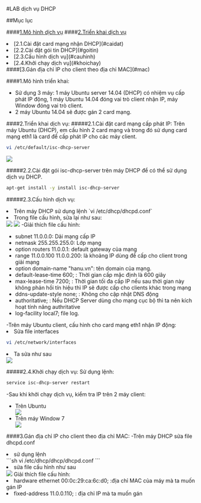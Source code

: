 #LAB dịch vụ DHCP

##Mục lục

####[1.Mô hình dịch vụ](#mohinh)
####[2.Triển khai dịch vụ](#trienkhai)
<li>[2.1.Cài đặt card mạng nhận DHCP](#caidat)</li>
<li>[2.2.Cài đặt gói tin DHCP](#goitin)</li>
<li>[2.3.Cấu hình dịch vụ](#cauhinh)</li>
<li>[2.4.Khởi chạy dịch vụ](#khoichay)</li>
####[3.Gán địa chỉ IP cho client theo địa chỉ MAC](#mac)

<a name="mohinh"></a>
####1.Mô hình triển khai:
<img src="">
<ul>
<li>Sử dụng 3 máy: 1 máy Ubuntu server 14.04 (DHCP) có nhiệm vụ cấp phát IP động, 1 máy Ubuntu 14.04 đóng vai trò client nhận IP, máy Window đóng vai trò client.</li>
<li>2 máy Ubuntu 14.04 sẽ được gán 2 card mạng.</li>
</ul>

<a name="trienkhai"></a>
####2.Triển khai dịch vụ:
<a name="caidat"></a>
#####2.1.Cài đặt card mạng cấp phát IP:
Trên máy Ubuntu (DHCP), em cấu hình 2 card mạng và trong đó sử dụng card mạng eth1 là card để cấp phát IP cho các máy client.
```sh
vi /etc/default/isc-dhcp-server
```
<img src="http://i.imgur.com/38qhNID.png">

<a name="goitin"></a>
#####2.2.Cài đặt gói isc-dhcp-server trên máy DHCP để có thể sử dụng dịch vụ DHCP.
```sh
apt-get install -y install isc-dhcp-server
```

<a name="cauhinh"></a>
#####2.3.Cấu hình dịch vụ:
<li>Trên máy DHCP sử dụng lệnh `vi /etc/dhcp/dhcpd.conf`</li>
<li>Trong file cấu hình, sửa lại như sau:</li>
<img src="http://i.imgur.com/ZjcvqPk.png">
<img src="http://i.imgur.com/ZjcvqPk.png">
-Giải thích file cấu hình:
<ul>
<li>subnet 11.0.0.0: Dải mạng cấp IP</li>
<li>netmask 255.255.255.0: Lớp mạng</li>
<li>option routers 11.0.0.1: default gateway của mạng</li>
<li>range 11.0.0.100 11.0.0.200: là khoảng IP dùng để cấp cho client trong giải mạng</li>
<li>option domain-name "hanu.vn": tên domain của mạng.</li>
<li>default-lease-time 600; : Thời gian cấp mặc định là 600 giây</li>
<li>max-lease-time 7200; : Thời gian tối đa cấp IP nếu sau thời gian này không phản hồi tín hiệu thì IP sẽ được cấp cho clients khác trong mạng</li>
<li>ddns-update-style none; : Không cho cập nhật DNS động</li>
<li>authoritative; : Nếu DHCP Server dùng cho mạng cục bộ thì ta nên kích hoạt tính năng authritative</li>
<li>log-facility local7; file log.</li>
</ul>
-Trên máy Ubuntu client, cấu hình cho card mạng eth1 nhận IP động:
<li>Sửa file interfaces</li>

```sh
vi /etc/network/interfaces
```
<li>Ta sửa như sau</li>
<img src="http://i.imgur.com/AK1nmFT.png">

<a name="khoichay"></a>
#####2.4.Khởi chạy dịch vụ:
Sử dụng lệnh:
```sh
service isc-dhcp-server restart
```
-Sau khi khởi chạy dịch vụ, kiểm tra IP trên 2 máy client:
<ul>
<li>Trên Ubuntu</li>
<img src="http://i.imgur.com/WzXYAN3.png">
<li>Trên máy Window 7</li>
<img src="http://i.imgur.com/YMsCtxa.png">
</ul>

<a name="mac"></a>
####3.Gán địa chỉ IP cho client theo địa chỉ MAC:
-Trên máy DHCP sửa file dhcpd.conf
<li>sử dụng lệnh</li>
```sh
vi /etc/dhcp/dhcp/dhcpd.conf
```
<li>sửa file cấu hình như sau</li>
<img src="http://i.imgur.com/Pw6PAgy.png">
Giải thích file cấu hình:
<li>hardware ethernet 00:0c:29:ca:6c:d0; :địa chỉ MAC của máy mà ta muốn gán IP</li>
<li>fixed-address 11.0.0.110; : địa chỉ IP mà ta muốn gán</li>









